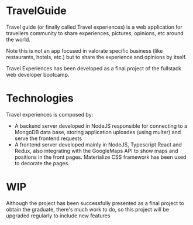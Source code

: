 # TravelGuide

Travel guide (or finally called Travel experiences) is a web application for travellers community to share experiences, pictures, opinions, etc around the world.

Note this is not an app focused in valorate specific business (like restaurants, hotels, etc.) but to share the experience and opinions by itself.

Travel Experiences has been developed as a final project of the fullstack web developer bootcamp.

# Technologies
Travel experiences is composed by:

* A backend server developed in NodeJS responsible for connecting to a MongoDB data base, storing application uploades (using multer) and serve the frontend requests
* A frontend server developed mainly in NodeJS, Typescript React and Redux, also integrating with the GoogleMaps API to show maps and positions in the front pages. Materialize CSS framework has been used to decorate the pages.

# WIP
Although the project has been successfully presented as a final project to obtain the graduate, there's much work to do, so this project will be upgraded regularly to include new features
